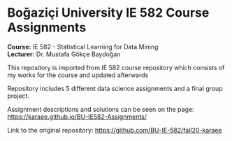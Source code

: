 # Boğaziçi University IE 582 Course Assignments
**Course:** IE 582 - Statistical Learning for Data Mining  
**Lecturer:** Dr. Mustafa Gökçe Baydoğan

This repository is imported from IE 582 course repository which consists of my works for the course and updated afterwards

Repository includes 5 different data science assignments and a final group project.

Assignment descriptions and solutions can be seen on the page: https://karaee.github.io/BU-IE582-Assignments/

Link to the original repository: https://github.com/BU-IE-582/fall20-karaee  
